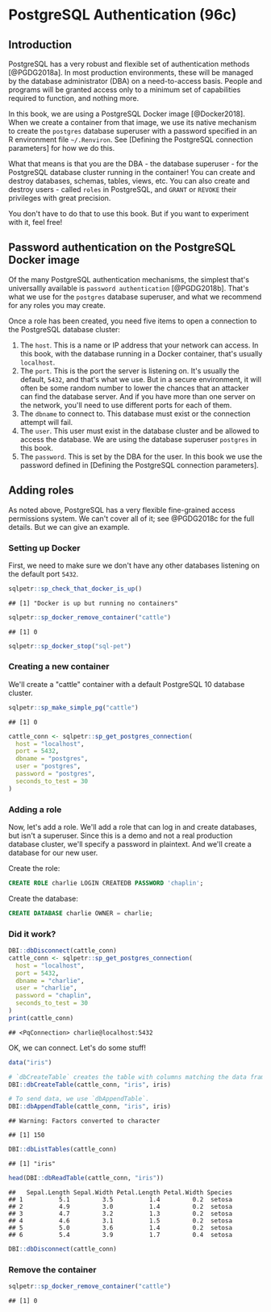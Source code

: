 # PostgreSQL Authentication (96c)

## Introduction
PostgreSQL has a very robust and flexible set of authentication methods [@PGDG2018a]. In most production environments, these will be managed by the database administrator (DBA) on a need-to-access basis. People and programs will be granted access only to a minimum set of capabilities required to function, and nothing more.

In this book, we are using a PostgreSQL Docker image [@Docker2018]. When we create a container from that image, we use its native mechanism to create the `postgres` database superuser with a password specified in an R environment file `~/.Renviron`. See [Defining the PostgreSQL connection parameters] for how we do this.

What that means is that you are the DBA - the database superuser - for the PostgreSQL database cluster running in the container! You can create and destroy databases, schemas, tables, views, etc. You can also create and destroy users - called `roles` in PostgreSQL, and `GRANT` or `REVOKE` their privileges with great precision.

You don't have to do that to use this book. But if you want to experiment with it, feel free!

## Password authentication on the PostgreSQL Docker image
Of the many PostgreSQL authentication mechanisms, the simplest that's universallly available is `password authentication` [@PGDG2018b]. That's what we use for the `postgres` database superuser, and what we recommend for any roles you may create.

Once a role has been created, you need five items to open a connection to the PostgreSQL database cluster:

1. The `host`. This is a name or IP address that your network can access. In this book, with the database running in a Docker container, that's usually `localhost`.
2. The `port`. This is the port the server is listening on. It's usually the default, `5432`, and that's what we use. But in a secure environment, it will often be some random number to lower the chances that an attacker can find the database server. And if you have more than one server on the network, you'll need to use different ports for each of them.
3. The `dbname` to connect to. This database must exist or the connection attempt will fail.
4. The `user`. This user must exist in the database cluster and be allowed to access the database. We are using the database superuser `postgres` in this book.
5. The `password`. This is set by the DBA for the user. In this book we use the password defined in [Defining the PostgreSQL connection parameters].

## Adding roles
As noted above, PostgreSQL has a very flexible fine-grained access permissions system. We can't cover all of it; see @PGDG2018c for the full details. But we can give an example.

### Setting up Docker
First, we need to make sure we don't have any other databases listening on the default port `5432`.


```r
sqlpetr::sp_check_that_docker_is_up()
```

```
## [1] "Docker is up but running no containers"
```

```r
sqlpetr::sp_docker_remove_container("cattle")
```

```
## [1] 0
```

```r
sqlpetr::sp_docker_stop("sql-pet")
```

### Creating a new container
We'll create a "cattle" container with a default PostgreSQL 10 database cluster.


```r
sqlpetr::sp_make_simple_pg("cattle")
```

```
## [1] 0
```

```r
cattle_conn <- sqlpetr::sp_get_postgres_connection(
  host = "localhost",
  port = 5432,
  dbname = "postgres",
  user = "postgres",
  password = "postgres",
  seconds_to_test = 30
)
```

### Adding a role
Now, let's add a role. We'll add a role that can log in and create databases, but isn't a superuser. Since this is a demo and not a real production database cluster, we'll specify a password in plaintext. And we'll create a database for our new user.

Create the role:

```sql
CREATE ROLE charlie LOGIN CREATEDB PASSWORD 'chaplin';
```

Create the database:

```sql
CREATE DATABASE charlie OWNER = charlie;
```

### Did it work?

```r
DBI::dbDisconnect(cattle_conn)
cattle_conn <- sqlpetr::sp_get_postgres_connection(
  host = "localhost",
  port = 5432,
  dbname = "charlie",
  user = "charlie",
  password = "chaplin",
  seconds_to_test = 30
)
print(cattle_conn)
```

```
## <PqConnection> charlie@localhost:5432
```

OK, we can connect. Let's do some stuff!

```r
data("iris")

# `dbCreateTable` creates the table with columns matching the data frame. But it does not send data to the table.
DBI::dbCreateTable(cattle_conn, "iris", iris)

# To send data, we use `dbAppendTable`.
DBI::dbAppendTable(cattle_conn, "iris", iris)
```

```
## Warning: Factors converted to character
```

```
## [1] 150
```

```r
DBI::dbListTables(cattle_conn)
```

```
## [1] "iris"
```

```r
head(DBI::dbReadTable(cattle_conn, "iris"))
```

```
##   Sepal.Length Sepal.Width Petal.Length Petal.Width Species
## 1          5.1         3.5          1.4         0.2  setosa
## 2          4.9         3.0          1.4         0.2  setosa
## 3          4.7         3.2          1.3         0.2  setosa
## 4          4.6         3.1          1.5         0.2  setosa
## 5          5.0         3.6          1.4         0.2  setosa
## 6          5.4         3.9          1.7         0.4  setosa
```

```r
DBI::dbDisconnect(cattle_conn)
```

### Remove the container

```r
sqlpetr::sp_docker_remove_container("cattle")
```

```
## [1] 0
```
